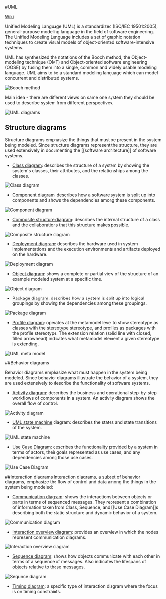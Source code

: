 #UML

[Wiki](http://en.wikipedia.org/wiki/Unified_Modeling_Language)

Unified Modeling Language (UML) is a standardized (ISO/IEC 19501:2005), general-purpose modeling language in the field of software engineering. The Unified Modeling Language includes a set of graphic notation techniques to create visual models of object-oriented software-intensive systems.

UML has synthesized the notations of the Booch method, the Object-modeling technique (OMT) and Object-oriented software engineering (OOSE) by fusing them into a single, common and widely usable modeling language. UML aims to be a standard modeling language which can model concurrent and distributed systems.

![Booch method](https://upload.wikimedia.org/wikipedia/commons/c/c2/Booch-diagram.png)

Main idea - there are different views on same one system they should be used to describe system from different perspectives.

![UML diagrams](http://upload.wikimedia.org/wikipedia/commons/e/ed/UML_diagrams_overview.svg)

## Structure diagrams
Structure diagrams emphasize the things that must be present in the system being modeled. Since structure diagrams represent the structure, they are used extensively in documenting the [[software architecture]] of software systems.

* [Class diagram](https://en.wikipedia.org/wiki/Class_diagram): describes the structure of a system by showing the system's classes, their attributes, and the relationships among the classes.

![Class diagram](https://upload.wikimedia.org/wikipedia/commons/4/41/BankAccount1.svg)
* [Component diagram](https://en.wikipedia.org/wiki/Component_diagram): describes how a software system is split up into components and shows the dependencies among these components.

![Component diagram](https://upload.wikimedia.org/wikipedia/commons/b/b8/Policy_Admin_Component_Diagram.PNG)
* [Composite structure diagram](https://en.wikipedia.org/wiki/Composite_structure_diagram): describes the internal structure of a class and the collaborations that this structure makes possible.

![Composite structure diagram](https://upload.wikimedia.org/wikipedia/commons/b/b0/Composite_Structure_Diagram.png)
* [Deployment diagram](https://en.wikipedia.org/wiki/Deployment_diagram): describes the hardware used in system implementations and the execution environments and artifacts deployed on the hardware.

![Deployment diagram](https://upload.wikimedia.org/wikipedia/commons/b/b9/Deployment_Diagram.PNG)
* [Object diagram](https://en.wikipedia.org/wiki/Object_diagram): shows a complete or partial view of the structure of an example modeled system at a specific time.

![Object diagram](https://upload.wikimedia.org/wikipedia/commons/1/17/Object_diagram.png)
* [Package diagram](https://en.wikipedia.org/wiki/Package_diagram): describes how a system is split up into logical groupings by showing the dependencies among these groupings.

![Package diagram](https://upload.wikimedia.org/wikipedia/commons/7/7b/Package_Diagram.PNG)
* [Profile diagram](https://en.wikipedia.org/wiki/Profile_diagram): operates at the metamodel level to show stereotype as classes with the stereotype stereotype, and profiles as packages with the profile stereotype. The extension relation (solid line with closed, filled arrowhead) indicates what metamodel element a given stereotype is extending.

![UML meta model](https://upload.wikimedia.org/wikipedia/commons/9/93/M0-m3.png)

##Behavior diagrams

Behavior diagrams emphasize what must happen in the system being modeled. Since behavior diagrams illustrate the behavior of a system, they are used extensively to describe the functionality of software systems.

* [Activity diagram](https://en.wikipedia.org/wiki/Activity_diagram): describes the business and operational step-by-step workflows of components in a system. An activity diagram shows the overall flow of control.

![Activity diagram](https://upload.wikimedia.org/wikipedia/commons/e/e7/Activity_conducting.svg)
* [UML state machine](https://en.wikipedia.org/wiki/UML_state_machine) diagram: describes the states and state transitions of the system.

![UML state machine](https://upload.wikimedia.org/wikipedia/commons/b/be/UML_state_diagram.png)
* [Use Case Diagram](https://en.wikipedia.org/wiki/Use_Case_Diagram): describes the functionality provided by a system in terms of actors, their goals represented as use cases, and any dependencies among those use cases.

![Use Case Diagram](https://upload.wikimedia.org/wikipedia/commons/7/71/UML_Use_Case_diagram.svg)

##Interaction diagrams
Interaction diagrams, a subset of behavior diagrams, emphasize the flow of control and data among the things in the system being modeled:
* [Communication diagram](https://en.wikipedia.org/wiki/Communication_diagram): shows the interactions between objects or parts in terms of sequenced messages. They represent a combination of information taken from Class, Sequence, and [[Use Case Diagram]]s describing both the static structure and dynamic behavior of a system.

![Communication diagram](https://upload.wikimedia.org/wikipedia/commons/9/92/Kommunikations_diagramm-2.png)
* [Interaction overview diagram](https://en.wikipedia.org/wiki/Interaction_overview_diagram): provides an overview in which the nodes represent communication diagrams.

![Interaction overview diagram](https://upload.wikimedia.org/wikipedia/commons/7/7a/Iau-diagramm-1.png)
* [Sequence diagram](https://en.wikipedia.org/wiki/Sequence_diagram): shows how objects communicate with each other in terms of a sequence of messages. Also indicates the lifespans of objects relative to those messages.

![Sequnce diagram](https://upload.wikimedia.org/wikipedia/commons/9/9b/CheckEmail.svg)
* [Timing diagram](https://en.wikipedia.org/wiki/Timing_diagram_(Unified_Modeling_Language)): a specific type of interaction diagram where the focus is on timing constraints.

